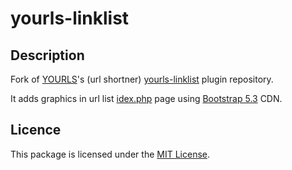 # yourls-linklist

## Description

Fork of [YOURLS](https://github.com/YOURLS/YOURLS)'s (url shortner) [yourls-linklist](https://gitlab.com/ruthtillman/yourls-linklist) plugin repository.

It adds graphics in url list [idex.php](https://github.com/VittorioBurani/yourls-linklist/blob/master/index.php) page using [Bootstrap 5.3](https://getbootstrap.com/docs/5.3/getting-started/introduction/) CDN.

## Licence

This package is licensed under the [MIT License](LICENSE).
